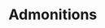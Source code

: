 # Admonitions

<include repo_url="https://github.com/foliant-docs/foliantcontrib.admonitions.git" path="README.md" sethead="2" nohead="true"></include>
